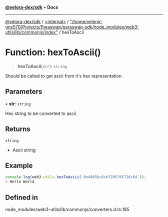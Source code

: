 [**@velora-dex/sdk**](../../../../README.md) • **Docs**

***

[@velora-dex/sdk](../../../../globals.md) / [\<internal\>](../../../README.md) / ["/home/velenir-gnx570/Projects/Paraswap/paraswap-sdk/node\_modules/web3-utils/lib/commonjs/index"](../README.md) / hexToAscii

# Function: hexToAscii()

> **hexToAscii**(`str`): `string`

Should be called to get ascii from it's hex representation

## Parameters

• **str**: `string`

Hex string to be converted to ascii

## Returns

`string`

- Ascii string

## Example

```ts
console.log(web3.utils.hexToAscii('0x48656c6c6f20576f726c64'));
> Hello World
```

## Defined in

node\_modules/web3-utils/lib/commonjs/converters.d.ts:185
